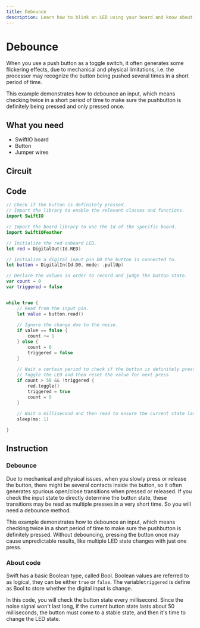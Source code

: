 ```yaml
---
title: Debounce
description: Learn how to blink an LED using your board and know about digital signal.
---
```


# Debounce

When you use a push button as a toggle switch, it often generates some flickering effects, due to mechanical and physical limitations, i.e. the processor may recognize the button being pushed several times in a short period of time. 

This example demonstrates how to debounce an input, which means checking twice in a short period of time to make sure the pushbutton is definitely being pressed and only pressed once.

## What you need

* SwiftIO board
* Button
* Jumper wires

## Circuit



## Code

```swift
// Check if the button is definitely pressed.
// Import the library to enable the relevant classes and functions.
import SwiftIO

// Import the board library to use the Id of the specific board.
import SwiftIOFeather

// Initialize the red onboard LED.
let red = DigitalOut(Id.RED)

// Initialize a digital input pin D0 the button is connected to.
let button = DigitalIn(Id.D0, mode: .pullUp)

// Declare the values in order to record and judge the button state.
var count = 0
var triggered = false


while true {
    // Read from the input pin.
    let value = button.read()
    
    // Ignore the change due to the noise.
    if value == false {
        count += 1
    } else {
        count = 0
        triggered = false
    }
    
    // Wait a certain period to check if the button is definitely pressed. 
    // Toggle the LED and then reset the value for next press.
    if count > 50 && !triggered {
        red.toggle()
        triggered = true
        count = 0
    }
    
    // Wait a millisecond and then read to ensure the current state last for enough time. 
    sleep(ms: 1)

}
```

## Instruction

### Debounce

Due to mechanical and physical issues, when you slowly press or release the button, there might be several contacts inside the button, so it often generates spurious open/close transitions when pressed or released. If you check the input state to directly determine the button state, these transitions may be read as multiple presses in a very short time. So you will need a debounce method.



This example demonstrates how to debounce an input, which means checking twice in a short period of time to make sure the pushbutton is definitely pressed. Without debouncing, pressing the button once may cause unpredictable results, like multiple LED state changes with just one press. 

### About code

Swift has a basic Boolean type, called Bool. Boolean values are referred to as logical, they can be either `true` or `false`. The variable`triggered` is define as Bool to store whether the digital input is change.

In this code, you will check the button state every millisecond. Since the noise signal won't last long, if the current button state lasts about 50 milliseconds, the button must come to a stable state, and then it's time to change the LED state.
